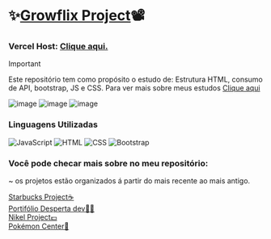 # ✨[Growflix Project](https://growflix-project.vercel.app/)📽️
<h3>Vercel Host: <a href="https://growflix-project.vercel.app/" target="_blank">Clique aqui.</a></h3>

> [!IMPORTANT]
> Este repositório tem como propósito o estudo de: Estrutura HTML, consumo de API, bootstrap, JS e CSS. Para ver mais sobre meus estudos [Clique aqui](https://github.com/Marccelo125/Growdev-exercicios)</br>

![image](https://github.com/Marccelo125/growflix/assets/127633664/0466ab04-bed7-4a96-b714-10f85d1f4574)
![image](https://github.com/Marccelo125/growflix/assets/127633664/1b42d502-114f-440f-a6b3-ead46b047202)
![image](https://github.com/Marccelo125/growflix/assets/127633664/3c510c1b-4b0d-4cb4-985a-ab7b567e9056)

### Linguagens Utilizadas <br />
![JavaScript](https://img.shields.io/badge/JavaScript-1f1f1f?style=for-the-badge&logo=javascript&logoColor=yellow)
![HTML](https://img.shields.io/badge/Html5-f25e02?style=for-the-badge&logo=html5&logoColor=white)
![CSS](https://img.shields.io/badge/CSS3-2d84e0?style=for-the-badge&logo=css3&logoColor=white)
![Bootstrap](https://img.shields.io/badge/Bootstrap-563D7C?style=for-the-badge&logo=bootstrap&logoColor=white)

### Você pode checar mais sobre no meu repositório:</br>
~ os projetos estão organizados á partir do mais recente ao mais antigo.

[Starbucks Project☕](https://github.com/Marccelo125/starbucks-shop-prj) </br>
[Portifólio Desperta dev🧑‍💻](https://github.com/Marccelo125/portifolio-desperta-dev) </br>
[Nikel Project💷](https://github.com/Marccelo125/Nikel) </br>
[Pokémon Center🐲](https://github.com/Marccelo125/prj-final-m1-talentos-ti) </br>
